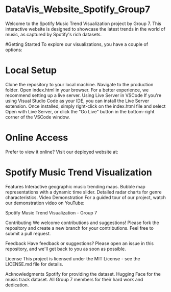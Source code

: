 # DataVis_Website_Spotify_Group7
Welcome to the Spotify Music Trend Visualization project by Group 7. This interactive website is designed to showcase the latest trends in the world of music, as captured by Spotify's rich datasets.

#Getting Started
To explore our visualizations, you have a couple of options:

# Local Setup
Clone the repository to your local machine.
Navigate to the production folder.
Open index.html in your browser. For a better experience, we recommend setting up a live server.
Using Live Server in VSCode
If you're using Visual Studio Code as your IDE, you can install the Live Server extension.
Once installed, simply right-click on the index.html file and select Open with Live Server, or click the "Go Live" button in the bottom-right corner of the VSCode window.

# Online Access
Prefer to view it online? Visit our deployed website at:

# Spotify Music Trend Visualization

Features
Interactive geographic music trending maps.
Bubble map representations with a dynamic time slider.
Detailed radar charts for genre characteristics.
Video Demonstration
For a guided tour of our project, watch our demonstration video on YouTube:

Spotify Music Trend Visualization - Group 7

Contributing
We welcome contributions and suggestions! Please fork the repository and create a new branch for your contributions. Feel free to submit a pull request.

Feedback
Have feedback or suggestions? Please open an issue in this repository, and we'll get back to you as soon as possible.

License
This project is licensed under the MIT License - see the LICENSE.md file for details.

Acknowledgments
Spotify for providing the dataset.
Hugging Face for the music track dataset.
All Group 7 members for their hard work and dedication.

